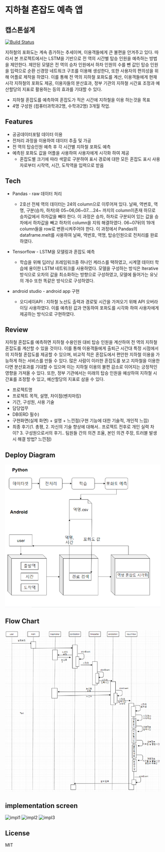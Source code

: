 # 지하철 혼잡도 예측 앱
## 캡스톤설계

[![Build Status](https://travis-ci.org/joemccann/dillinger.svg?branch=master)](https://travis-ci.org/joemccann/dillinger)

지하철의 포화도는 계속 증가하는 추세이며, 이용객들에게 큰 불편을 안겨주고 있다. 따라서 본 프로젝트에서는 LSTM을 기반으로 전 역의 시간별 탑승 인원을 예측하는 방법을 제안한다. 제안된 모델은 전 역의 승차 인원에서 하차 인원의 수를 뺀 값인 탑승 인원을 입력으로 순환 신경망 네트워크 구조를 이용해 생성한다, 또한 사용자의 편의성을 위해 어플로 제작을 하였다. 이를 통해 전 역의 지하철 포화도를 계산, 이용객들에게 현재 시각 지하철의 포화도 제공, 이용자들의 분산효과, 정부 기관의 지하철 시간표 조정과 예산할당의 지표로 활용하는 등의 효과를 기대할 수 있다.

- 지하철 혼잡도를 예측하여 혼잡도가 적은 시간에 지하철을 이용 하는것을 목표
- 4명 구성원 (컴퓨터과학과2명, 수학과2명) 3개월 작업.

## Features

- 공공데이터포털 데이터 이용 
- 전처리 과정을 이용하여 데이터 추출 및 가공
- 전 역의 탑승인원 예측 후 각 시간별 지하철 포화도 예측
- 예측된 포화도 값을 어플을 사용하여 사용자에게 시각화 하여 제공
    - 	혼잡도별 크기에 따라 색깔로 구분하여 표시
	경로에 대한 모든 혼잡도 표시
	사용자로부터 시작역, 시간, 도착역을 입력으로 받음

## Tech

- Pandas - raw 데이터 처리
   - 2호선 전체 역의 데이터는 24의 column으로 이루어져 있다. 날짜, 역번호, 역명, 구분(승차, 하차)와 05~06,06~07….24~ 까지의  column이존재 하므로 승차값에서 하차값을 빼야 한다. 이 과정은 승차, 하차로 구분되어 있는 값을 승차에서 하차값을 빼고 하차의 column을 지워 해결하였다. 06~07뒤의 19개column들을 row로 변환시켜주어야 한다. 이 과정에서 Pandas의 dataframe.melt를 사용하여 날짜, 역번호, 역명, 탑승인원으로 전처리를 완료하였다.


-  Tensorflow - LSTM을 모델링과 혼잡도 예측 
    -  학습을 위해 딥러닝 프레임워크중 하나인 케라스를 택하였고, 시계열 데이터 학습에 용이한 LSTM 네트워크를 사용하였다. 모델을 구성하는 방식은 Iterative 방식으로 오차의 값을 최소화하는 방향으로 구성하였고, 모델에 들어가는 유닛의 개수 또한 똑같은 방식으로 구성하였다. 
    

- android studio - android app 구현
     - 오디세이API : 지하철 노선도 출력과 경로및 시간을 가져오기 위해 API 오버라이딩 사용하였다. 이를 예측된 값과 연동하여 포화도를 시각화 하여 사용자에게 제공하는 방식으로 구현하였다.


 
## Review
지하철 혼잡도를 예측하면 지하철 수용인원 대비 탑승 인원을 계산하여 전 역의 지하철 혼잡도를 계산할 수 있을 것이다. 이를 통해 이용객들에게 출퇴근 시간대 특정 시점에서의 지하철 혼잡도를 제공할 수 있으며, 비교적 적은 혼잡도에서 편안한 지하철 이용을 가능하게 하는 서비스를 만들 수 있다. 많은 사람이 이러한 혼잡도를 보고 지하철을 이용한다면 분산효과를 기대할 수 있으며 이는 지하철 이용의 불편 감소로 이어지는 긍정적인 영향을 가져올 수 있다. 또한, 정부 기관에서는 미래의 탑승 인원을 예상하여 지하철 시간표를 조정할 수 있고, 예산할당의 지표로 삼을 수 있다.

- 프로젝트명
- 프로젝트 목적, 설명, 차이점(벤치마킹)
- 기간, 구성원, 사용 기술
- 담당업무
- DB(ERD 필수)
- 구현화면(실제 화면) + 설명 + 느낀점(구현 기능에 대한 기술적, 개인적 느낌)
- 최종 후기(1. 총평, 2. 자신의 기술 향상에 대해서..  프로젝트 전후로 개인 실력 차이? 3. 구성원으로서의 후기.. 팀원들 간의 의견 조율, 본인 의견 주장, 트러블 발생시 해결 방법? 느낀점)


## Deploy Diagram
![DeployDiagram](./img/deployDiagram.png)

## Flow Chart
![FlowChart](./img/flowChart.png)

## implementation screen 
![impl1](./img/imp1.png)
![impl2](./img/imp2.png)
![impl3](./img/imp3.png)

## License

MIT



[//]: # (These are reference links used in the body of this note and get stripped out when the markdown processor does its job. There is no need to format nicely because it shouldn't be seen. Thanks SO - http://stackoverflow.com/questions/4823468/store-comments-in-markdown-syntax)
